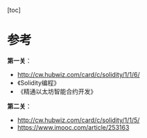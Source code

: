 [toc]

# 参考

**第一关**：

- http://cw.hubwiz.com/card/c/solidity/1/1/6/
- 《Solidity编程》
- 《精通以太坊智能合约开发》

**第二关**：

- http://cw.hubwiz.com/card/c/solidity/1/1/5/
- https://www.imooc.com/article/253163